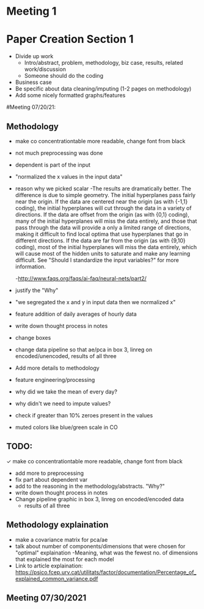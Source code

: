 # Meeting 1
# Paper Creation Section 1

   - Divide up work
      - Intro/abstract, problem, methodology, biz case, results, related work/discussion
      - Someone should do the coding
   - Business case
   - Be specific about data cleaning/imputing (1-2 pages on methodology)
   - Add some nicely formatted graphs/features



#Meeting 07/20/21: 

## Methodology
- make co concentrationtable more readable, change font from black
- not much preprocessing was done
- dependent is part of the input
- "normalized the x values in the input data"
- reason why we picked scalar
    -The results are dramatically better. The difference is due to simple
     geometry. The initial hyperplanes pass fairly near the origin. If the data
     are centered near the origin (as with {-1,1} coding), the initial
     hyperplanes will cut through the data in a variety of directions. If the
     data are offset from the origin (as with {0,1} coding), many of the initial
     hyperplanes will miss the data entirely, and those that pass through the
    data will provide a only a limited range of directions, making it difficult
    to find local optima that use hyperplanes that go in different directions.
    If the data are far from the origin (as with {9,10} coding), most of the
    initial hyperplanes will miss the data entirely, which will cause most of
    the hidden units to saturate and make any learning difficult. See "Should I
    standardize the input variables?" for more information.
    
    -http://www.faqs.org/faqs/ai-faq/neural-nets/part2/
- justify the "Why"
- "we segregated the x and y in input data then we normalized x"
- feature addition of daily averages of hourly data
- write down thought process in notes
- change boxes
- change data pipeline so that ae/pca in box 3, linreg on encoded/unencoded,
  results of all three
- Add more details to methodology
- feature engineering/processing
- why did we take the mean of every day?
- why didn't we need to impute values?
- check if greater than 10% zeroes present in the values
- muted colors like blue/green scale in CO

## TODO:

✓ make co concentrationtable more readable, change font from black
- add more to preprocessing
- fix part about dependent var
- add to the reasoning in the methodology/abstracts. "Why?"
- write down thought process in notes
- Change pipeline graphic in box 3, linreg on encoded/encoded data
    - results of all three

## Methodology explaination

- make a covariance matrix for pca/ae
- talk about number of components/dimensions that were chosen for "optimal" explaination
    -Meaning, what was the fewest no. of dimensions that explained the most for each model
- Link to article explaination: https://psico.fcep.urv.cat/utilitats/factor/documentation/Percentage_of_explained_common_variance.pdf


## Meeting 07/30/2021







